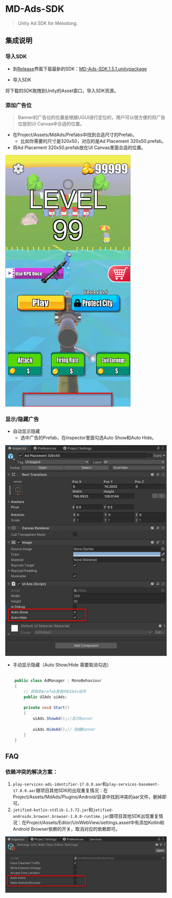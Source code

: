 # MD-Ads-SDK

> Unity Ad SDK for Melodong.

## 集成说明

### 导入SDK

* 到[Release](https://github.com/bengdan/MD-Ads-SDK/releases)界面下载最新的SDK：[MD-Ads-SDK.1.5.1.unitypackage](https://github.com/bengdan/MD-Ads-SDK/releases/download/1.5.1/MD-Ads-SDK.1.5.1.unitypackage)

* 导入SDK

将下载的SDK拖拽到Unity的Asset窗口，导入SDK资源。

### 添加广告位

> Banner的广告位的位置是根据UGUI进行定位的，用户可以很方便的将广告位放到UI Canvas中合适的位置。

* 在Project/Assets/MdAds/Prefabs中找到合适尺寸的Prefab。
  * 比如你需要的尺寸是320x50，对应的是Ad Placement 320x50.prefab。
* 将Ad Placement 320x50.prefab放在UI Canvas里面合适的位置。

![image-20210525160627835](https://github.com/bengdan/MD-Ads-SDK/blob/2020/readme%20images/image-20210525160627835.png)

### 显示/隐藏广告

* 自动显示隐藏
  * 选中广告的Prefab，在inspector里面勾选Auto Show和Auto Hide。

![image-20210525161057273](https://github.com/bengdan/MD-Ads-SDK/blob/2020/readme%20images/image-20210525161057273.png)

* 手动显示隐藏（Auto Show/Hide 需要取消勾选）

```c#

    public class AdManager : MonoBehaviour
    {
        // 获取到prefab里面的UIAds组件
        public UIAds uiAds;

        private void Start()
        {
            uiAds.ShowAd();//显示Banner
            
            uiAds.HideAd();// 隐藏Banner
        }
    }

```

## FAQ


### 依赖冲突的解决方案：

1. `play-services-ads-identifier-17.0.0.aar`和`play-services-basement-17.0.0.aar`跟项目其他SDK的出现重复情况：在Project/Assets/MdAds/Plugins/Android/目录中找到冲突的aar文件，删掉即可。
2. `jetified-kotlin-stdlib-1.3.72.jar`和`jetified-androidx.browser.browser-1.0.0-runtime.jar`跟项目其他SDK出现重复情况：在Project/Assets/Editor/UniWebView/settings.asset中有添加Kotlin和Android Browser依赖的开关，取消对应的依赖即可。

![image-20210525163339229](https://github.com/bengdan/MD-Ads-SDK/blob/2020/readme%20images/image-20210525163339229.png)

